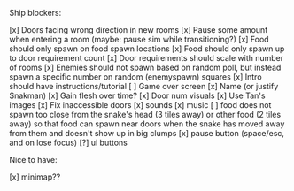 Ship blockers:

[x] Doors facing wrong direction in new rooms
[x] Pause some amount when entering a room (maybe: pause sim while transitioning?)
[x] Food should only spawn on food spawn locations
[x] Food should only spawn up to door requirement count
[x] Door requirements should scale with number of rooms
[x] Enemies should not spawn based on random poll, but instead spawn a specific number on random (enemyspawn) squares
[x] Intro should have instructions/tutorial
[ ] Game over screen
[x] Name (or justify Snakman)
[x] Gain flesh over time?
[x] Door num visuals
[x] Use Tan's images
[x] Fix inaccessible doors
[x] sounds
[x] music
[ ] food does not spawn too close from the snake's head (3 tiles away) or other food (2 tiles away) so that food can spawn near doors when the snake has moved away from them and doesn't show up in big clumps
[x] pause button (space/esc, and on lose focus)
[?] ui buttons

Nice to have:

[x] minimap??
